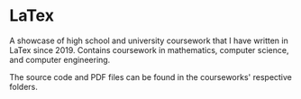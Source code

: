 # LaTex
A showcase of high school and university coursework that I have written in LaTex since 2019. Contains coursework in mathematics, computer science, and computer engineering.

The source code and PDF files can be found in the courseworks' respective folders.
